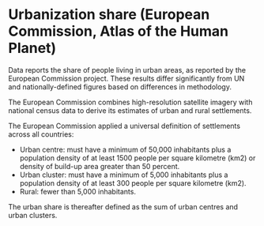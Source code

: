 # Urbanization share (European Commission, Atlas of the Human Planet)

Data reports the share of people living in urban areas, as reported by the European Commission project. These results differ significantly from UN and nationally-defined figures based on differences in methodology.

The European Commission combines high-resolution satellite imagery with national census data to derive its estimates of urban and rural settlements.

The European Commission applied a universal definition of settlements across all countries:

- Urban centre: must have a minimum of 50,000 inhabitants plus a population density of at least 1500 people per square kilometre (km2) or density of build-up area greater than 50 percent.
- Urban cluster: must have a minimum of 5,000 inhabitants plus a population density of at least 300 people per square kilometre (km2).
- Rural: fewer than 5,000 inhabitants.

The urban share is thereafter defined as the sum of urban centres and urban clusters.
